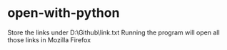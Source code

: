 # open-with-python
Store the links under D:\Github\link.txt
Running the program will open all those links in Mozilla Firefox
